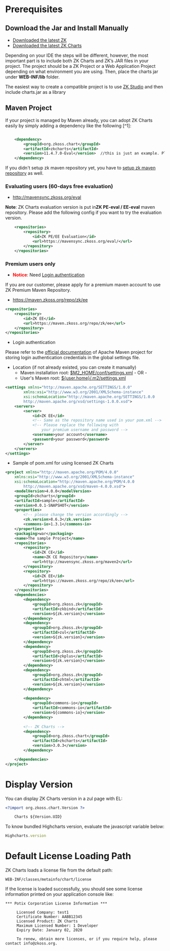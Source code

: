# Prerequisites

## Download the Jar and Install Manually

- [Downloaded the latest ZK](http://www.zkoss.org/download/zk.dsp)
- [Downloaded the latest ZK Charts](http://www.zkoss.org/download/zkcharts)

Depending on your IDE the steps will be different, however, the most
important part is to include both ZK Charts and ZK’s JAR files in your
project. The project should be a ZK Project or a Web Application Project
depending on what environment you are using. Then, place the charts jar
under **WEB-INF/lib** folder.

The easiest way to create a compatible project is to use [ZK Studio](http://www.zkoss.org/download/zkstudio.dsp) and then include
charts.jar as a library

## Maven Project

If your project is managed by Maven already, you can adopt ZK Charts
easily by simply adding a dependency like the following [^1]:

```xml

    <dependency>  
        <groupId>org.zkoss.chart</groupId>  
        <artifactId>zkcharts</artifactId>  
        <version>11.4.7.0-Eval</version>  //this is just an example. Please use the latest version  
    </dependency>
```
If you didn't setup zk maven repository yet, you have to [ setup zk maven repository]({{site.baseurl}}/zk_installation_guide/maven_setup) as well.

### Evaluating users (60-days free evaluation)

- http://mavensync.zkoss.org/eval

**Note**: ZK Charts evaluation version is put in**ZK PE-eval / EE-eval** maven repository. Please add the following config if you want to
try the evaluation version.

```xml
    <repositories>  
        <repository>  
            <id>ZK PE/EE Evaluation</id>  
            <url>https://mavensync.zkoss.org/eval/</url>  
        </repository>  
    </repositories>
```


### Premium users only

- <span style="color:red">**Notice**</span>: Need [Login authentication]({{site.baseurl}}/zk_pivottable_essentials/using_maven#Login_authentication)

  
If you are our customer, please apply for a premium maven account to use
ZK Premium Maven Repository.

- https://maven.zkoss.org/repo/zk/ee

```xml
<repositories>
    <repository>
        <id>ZK EE</id>
        <url>https://maven.zkoss.org/repo/zk/ee</url>
    </repository>
</repositories>
```

- Login authentication

Please refer to the [official documentation](http://maven.apache.org/settings.html#Servers) of Apache
Maven project for storing login authentication credentials in the global
settings file.

- Location (if not already existed, you can create it manually)
  - Maven installation root: <u>\$M2_HOME/conf/settings.xml</u> - OR -
  - User's Maven root: <u>\${user.home}/.m2/settings.xml</u>

```xml
<settings xmlns="http://maven.apache.org/SETTINGS/1.0.0"
        xmlns:xsi="http://www.w3.org/2001/XMLSchema-instance"
        xsi:schemaLocation="http://maven.apache.org/SETTINGS/1.0.0
        http://maven.apache.org/xsd/settings-1.0.0.xsd">
    <servers>
        <server>
            <id>ZK EE</id>
            <!-- Same as the repository name used in your pom.xml -->
            <!-- Please replace the following with 
                your premium username and password -->
            <username>your account</username>
            <password>your password</password>
        </server>
    </servers>
</settings>
```

- Sample of pom.xml for using licensed ZK Charts

```xml
<project xmlns="http://maven.apache.org/POM/4.0.0"
    xmlns:xsi="http://www.w3.org/2001/XMLSchema-instance"
    xsi:schemaLocation="http://maven.apache.org/POM/4.0.0 
        http://maven.apache.org/xsd/maven-4.0.0.xsd">
    <modelVersion>4.0.0</modelVersion>
    <groupId>zkcharts</groupId>
    <artifactId>sample</artifactId>
    <version>0.0.1-SNAPSHOT</version>
    <properties>
        <!-- please change the version accordingly -->
        <zk.version>8.6.3</zk.version>
        <commons-io>1.3.1</commons-io>
    </properties>
    <packaging>war</packaging>
    <name>The sample Project</name>
    <repositories>
        <repository>
            <id>ZK CE</id>
            <name>ZK CE Repository</name>
            <url>http://mavensync.zkoss.org/maven2</url>
        </repository>
        <repository>
            <id>ZK EE</id>
            <url>https://maven.zkoss.org/repo/zk/ee</url>
        </repository>
    </repositories>
    <dependencies>
        <dependency>
            <groupId>org.zkoss.zk</groupId>
            <artifactId>zkbind</artifactId>
            <version>${zk.version}</version>
        </dependency>
        <dependency>
            <groupId>org.zkoss.zk</groupId>
            <artifactId>zul</artifactId>
            <version>${zk.version}</version>
        </dependency>
        <dependency>
            <groupId>org.zkoss.zk</groupId>
            <artifactId>zkplus</artifactId>
            <version>${zk.version}</version>
        </dependency>
        <dependency>
            <groupId>org.zkoss.zk</groupId>
            <artifactId>zhtml</artifactId>
            <version>${zk.version}</version>
        </dependency>
        
        <dependency>
            <groupId>commons-io</groupId>
            <artifactId>commons-io</artifactId>
            <version>${commons-io}</version>
        </dependency>
        
        <!-- ZK Charts -->
        <dependency>
            <groupId>org.zkoss.chart</groupId>
            <artifactId>zkcharts</artifactId>
            <version>3.0.3</version>
        </dependency>

    </dependencies>
</project>
```

# Display Version

You can display ZK Charts version in a zul page with EL:

```xml
<?import org.zkoss.chart.Version ?>

    Charts ${Version.UID}
```

To know bundled Highcharts version, evaluate the javascript variable
below:

```javascript
Highcharts.version
```

# Default License Loading Path

ZK Charts loads a license file from the default path:

`WEB-INF/classes/metainfo/chart/license`

If the license is loaded successfully, you should see some license
information printed on your application console like:

```text
*** Potix Corporation License Information ***

     Licensed Company: test1
     Certificate Number: AABB12345
     Licensed Product: ZK Charts
     Maximum Licensed Number: 1 Developer
     Expiry Date: January 02, 2020

     To renew, obtain more licenses, or if you require help, please contact info@zkoss.org.
```


